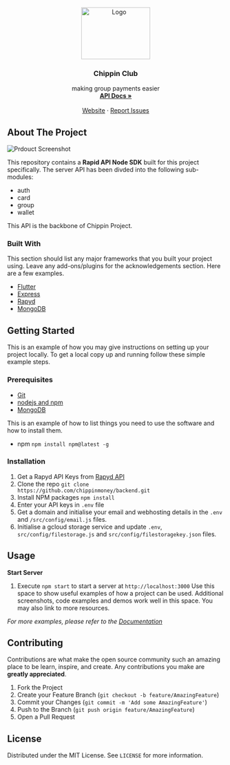<!-- PROJECT LOGO -->
<br />
<p align="center">
  <a href="https://github.com/othneildrew/Best-README-Template">
    <img src="https://uploads-ssl.webflow.com/60df3f87e49b4c557421044a/60e0c8679137b95f17a6752b_Frame%208.png" alt="Logo" width="160" height="120">
  </a>

  <h3 align="center">Chippin Club</h3>

  <p align="center">
    making group payments easier
    <br />
    <a href="https://github.com/chippinmoney/backend/blob/main/docs/api.pdf"><strong>API Docs »</strong></a>
    <br />
    <br />
    <a href="https://www.chippin.club/">Website</a>
    ·
    <a href="https://github.com/chippinmoney/backend/issues">Report Issues</a>
  </p>
</p>

<!-- ABOUT THE PROJECT -->
## About The Project

![Prdouct Screenshot](https://uploads-ssl.webflow.com/60df3f87e49b4c557421044a/60df563b02ff82eeb2bb815f_Frame%207-p-800.png)

This repository contains a <b>Rapid API Node SDK</b> built for this project specifically. The server API has been divded into the following sub-modules:
* auth
* card
* group
* wallet

This API is the backbone of Chippin Project.

### Built With

This section should list any major frameworks that you built your project using. Leave any add-ons/plugins for the acknowledgements section. Here are a few examples.
* [Flutter](https://flutter.dev/)
* [Express](https://expressjs.com/)
* [Rapyd](https://www.rapyd.net/)
* [MongoDB](https://www.mongodb.com/)

<!-- GETTING STARTED -->
## Getting Started

This is an example of how you may give instructions on setting up your project locally.
To get a local copy up and running follow these simple example steps.

### Prerequisites

+ [Git](https://git-scm.com/)
+ [nodejs and npm](https://nodejs.org/en/)
+ [MongoDB](https://www.mongodb.com/)

This is an example of how to list things you need to use the software and how to install them.
* npm `npm install npm@latest -g`

### Installation

1. Get a Rapyd API Keys from [Rapyd API](https://docs.rapyd.net/build-with-rapyd/docs/getting-started)
2. Clone the repo `git clone https://github.com/chippinmoney/backend.git`
3. Install NPM packages
   `npm install`
4. Enter your API keys in `.env` file
5. Get a domain and initialise your email and webhosting details in the `.env` and `/src/config/email.js` files.
6. Initialise a gcloud storage service and update `.env`, `src/config/filestorage.js` and `src/config/filestoragekey.json` files.


<!-- USAGE EXAMPLES -->
## Usage

**Start Server**
1. Execute `npm start` to start a server at `http://localhost:3000`
Use this space to show useful examples of how a project can be used. Additional screenshots, code examples and demos work well in this space. You may also link to more resources.

_For more examples, please refer to the [Documentation](https://github.com/chippinmoney/backend/blob/main/docs/api.pdf)_

<!-- CONTRIBUTING -->
## Contributing

Contributions are what make the open source community such an amazing place to be learn, inspire, and create. Any contributions you make are **greatly appreciated**.

1. Fork the Project
2. Create your Feature Branch (`git checkout -b feature/AmazingFeature`)
3. Commit your Changes (`git commit -m 'Add some AmazingFeature'`)
4. Push to the Branch (`git push origin feature/AmazingFeature`)
5. Open a Pull Request

<!-- LICENSE -->
## License

Distributed under the MIT License. See `LICENSE` for more information.
